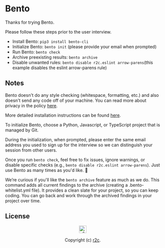 # Bento
Thanks for trying Bento.  

Please follow these steps prior to the user interview.

 - Install Bento: `pip3 install bento-cli`
 - Initialize Bento: `bento init` (please provide your email when prompted)
 - Run Bento: `bento check`
 - Archive preexisting results: `bento archive`
 - Disable unwanted rules: `bento disable r2c.eslint arrow-parens`(this example disables the eslint arrow-parens rule)

## Notes
Bento doesn't do any style checking (whitespace, formatting, etc.) and also doesn't send any code off of your machine. You can read more about privacy in the policy [here](https://github.com/returntocorp/bento/blob/master/PRIVACY.md).


More detailed installation instructions can be found [here](https://github.com/returntocorp/bento).  

To initialize Bento, choose a Python, Javascript, or TypeScript project that is managed by Git.

During the initialization, when prompted, please enter the same email address you used to sign up for the interview so we can distinguish your session from other users.

Once you run `bento check`, feel free to fix issues, ignore warnings, or disable specific checks (e.g., `bento disable r2c.eslint arrow-parens`). Just use Bento as many times as you'd like. 🤞

We’re curious if you'll like the `bento archive` feature as much as we do. This command adds all current findings to the archive (creating a .bento-whitelist.yml file). It provides a clean slate for your project, so you can keep coding. You can go back and work through the archived findings in your project over time.

## License
<p align="center">
    <img src="https://r2c.dev/r2c-logo-silhouette.png?beta" height="24" alt="r2c logo"/>
</p>
<p align="center">
    Copyright (c) <a href="https://r2c.dev/">r2c</a>.
</p>
